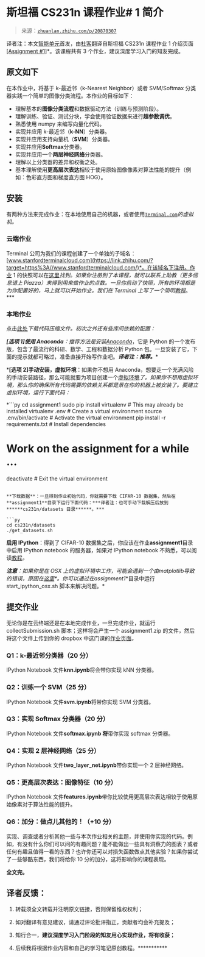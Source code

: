 # 斯坦福 CS231n 课程作业# 1 简介

> 来源：[`zhuanlan.zhihu.com/p/20870307`](https://zhuanlan.zhihu.com/p/21441838)

译者注：本文[智能单元](https://zhuanlan.zhihu.com/intelligentunit)首发，由[杜客](https://www.zhihu.com/people/du-ke)翻译自斯坦福 CS231n 课程作业 1 介绍页面[[Assignment #1]](https://link.zhihu.com/?target=http%3A//cs231n.github.io/assignments2016/assignment1/)*。该课程共有 3 个作业，建议深度学习入门的知友完成。

## 原文如下

在本作业中，将基于 k-最近邻（k-Nearest Neighbor）或者 SVM/Softmax 分类器实践一个简单的图像分类流程。本作业的目标如下：

*   理解基本的**图像分类流程**和数据驱动方法（训练与预测阶段）。
*   理解训练、验证、测试分块，学会使用验证数据来进行**超参数调优**。
*   熟悉使用 numpy 来编写向量化代码。
*   实现并应用 k-最近邻（**k-NN**）分类器。
*   实现并应用支持向量机（**SVM**）分类器。
*   实现并应用**Softmax**分类器。
*   实现并应用一个**两层神经网络**分类器。
*   理解以上分类器的差异和权衡之处。
*   基本理解使用**更高层次表达**相较于使用原始图像像素对算法性能的提升（例如：色彩直方图和梯度直方图 HOG）。

## 安装

有两种方法来完成作业：在本地使用自己的机器，或者使用[`Terminal.com`](https://link.zhihu.com/?target=http%3A//Terminal.com)*的虚拟机。* 

### 云端作业

Terminal 公司为我们的课程创建了一个单独的子域名：[www.stanfordterminalcloud.com](https://link.zhihu.com/?target=https%3A//www.stanfordterminalcloud.com/)*。在该域名下注册。作业 1 的快照可以在[这里](https://link.zhihu.com/?target=https%3A//www.stanfordterminalcloud.com/snapshot/49f5a1ea15dc424aec19155b3398784d57c55045435315ce4f8b96b62819ef65)*找到。如果你注册到了本课程，就可以联系上助教（更多信息请上 Piazza）来得到用来做作业的点数。一旦你启动了快照，所有的环境都是为你配置好的，马上就可以开始作业。我们在 Terminal 上写了一个简明[教程](https://link.zhihu.com/?target=http%3A//cs231n.github.io/terminal-tutorial/)*。*** 

### 本地作业

点击[此处](https://link.zhihu.com/?target=http%3A//vision.stanford.edu/teaching/cs231n/winter1516_assignment1.zip)*下载代码压缩文件。初次之外还有些库间依赖的配置：*

 ***[选项 1]使用 Anaconda**：推荐方法是安装[Anaconda](https://link.zhihu.com/?target=https%3A//www.continuum.io/downloads)*，它是 Python 的一个发布版，包含了最流行的科研、数学、工程和数据分析 Python 包。一旦安装了它，下面的提示就都可略过，准备直接开始写作业吧。***译者注：推荐。****

 ***[选项 2]手动安装，虚拟环境**：如果你不想用 Anaconda，想要走一个充满风险的手动安装路径，那么可能就要为项目创建一个[虚拟环境](https://link.zhihu.com/?target=http%3A//docs.python-guide.org/en/latest/dev/virtualenvs/)*了。如果你不想用虚拟环境，那么你的确保所有代码需要的依赖关系都是景在你的机器上被安装了。要建立虚拟环境，运行下面代码：*

 *```py
cd assignment1
sudo pip install virtualenv      # This may already be installed
virtualenv .env                  # Create a virtual environment
source .env/bin/activate         # Activate the virtual environment
pip install -r requirements.txt  # Install dependencies
# Work on the assignment for a while ...
deactivate                       # Exit the virtual environment 
```

**下载数据**：一旦得到作业初始代码，你就需要下载 CIFAR-10 数据集，然后在**assignment1**目录下运行下面代码：***译者注：也可手动下载解压后放到******cs231n/datasets 目录******。***

```py
cd cs231n/datasets 
./get_datasets.sh 
```

**启用 IPython**：得到了 CIFAR-10 数据集之后，你应该在作业**assignment1**目录中启用 IPython notebook 的服务器，如果对 IPython notebook 不熟悉，可以阅读[教程](https://link.zhihu.com/?target=http%3A//cs231n.github.io/ipython-tutorial)*。*

 ***注意**：如果你是在 OSX 上的虚拟环境中工作，可能会遇到一个由**matplotlib**导致的错误，原因在[这里](https://link.zhihu.com/?target=http%3A//matplotlib.org/faq/virtualenv_faq.html)*。你可以通过在**assignment1**目录中运行 start_ipython_osx.sh 脚本来解决问题。*

## 提交作业

无论你是在云终端还是在本地完成作业，一旦完成作业，就运行 collectSubmission.sh 脚本；这样将会产生一个 assignment1.zip 的文件，然后将这个文件上传到你的 dropbox 中这门课的[作业页面](https://link.zhihu.com/?target=https%3A//coursework.stanford.edu/portal/site/W16-CS-231N-01/)*。*

### Q1：k-最近邻分类器（20 分）

IPython Notebook 文件**knn.ipynb**将会带你实现 kNN 分类器。

### Q2：训练一个 SVM（25 分）

IPython Notebook 文件**svm.ipynb**将带你实现 SVM 分类器。

### Q3：实现 Softmax 分类器（20 分）

IPython Notebook 文件**softmax.ipynb 将**带你实现 softmax 分类器。

### Q4：实现 2 层神经网络（25 分）

IPython Notebook 文件**two_layer_net.ipynb**带你实现一个 2 层神经网络。

### Q5：更高层次表达：图像特征（10 分）

IPython Notebook 文件**features.ipynb**带你比较使用更高层次表达相较于使用原始像素对于算法性能的提升。

### Q6：加分：做点儿其他的！（+10 分）

实现、调查或者分析其他一些与本次作业相关的主题，并使用你实现的代码。例如，有没有什么你们可以问的有趣问题？能不能做出一些具有洞察力的图表？或者任何有趣且值得一看的东西？也许你还可以对损失函数做点其他实验？如果你尝试了一些够酷东西，我们将给你 10 分的加分，这将影响你的课程表现。

**全文完。**

## 译者反馈：

1.  转载须全文转载并注明原文链接，否则保留维权权利；

2.  如对翻译有意见建议，请通过评论批评指正，贡献者均会补充提及；
3.  知行合一，**建议深度学习入门阶段的知友用心实现作业，将有收获**；
4.  后续我将根据作业内容和自己的学习笔记原创教程。***********